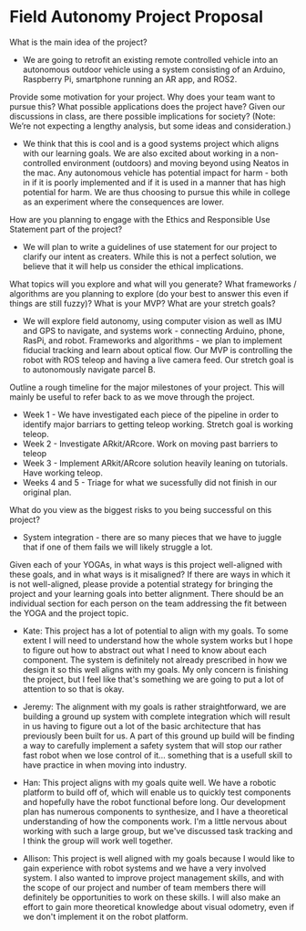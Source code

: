 # Field Autonomy Project Proposal
What is the main idea of the project?
* We are going to retrofit an existing remote controlled vehicle into an autonomous outdoor vehicle using a system consisting of an Arduino, Raspberry Pi, smartphone running an AR app, and ROS2.

Provide some motivation for your project. Why does your team want to pursue this? What possible applications does the project have? Given our discussions in class, are there possible implications for society? (Note: We’re not expecting a lengthy analysis, but some ideas and consideration.)
* We think that this is cool and is a good systems project which aligns with our learning goals. We are also excited about working in a non-controlled environment (outdoors) and moving beyond using Neatos in the mac. Any autonomous vehicle has potential impact for harm - both in if it is poorly implemented and if it is used in a manner that has high potential for harm. We are thus choosing to pursue this while in college as an experiment where the consequences are lower.

How are you planning to engage with the Ethics and Responsible Use Statement part of the project?
* We will plan to write a guidelines of use statement for our project to clarify our intent as creaters. While this is not a perfect solution, we believe that it will help us consider the ethical implications.

What topics will you explore and what will you generate? What frameworks / algorithms are you planning to explore (do your best to answer this even if things are still fuzzy)? What is your MVP? What are your stretch goals?
* We will explore field autonomy, using computer vision as well as IMU and GPS to navigate, and systems work - connecting Arduino, phone, RasPi, and robot. Frameworks and algorithms - we plan to implement fiducial tracking and learn about optical flow. Our MVP is controlling the robot with ROS teleop and having a live camera feed. Our stretch goal is to autonomously navigate parcel B. 

Outline a rough timeline for the major milestones of your project. This will mainly be useful to refer back to as we move through the project.
* Week 1 - We have investigated each piece of the pipeline in order to identify major barriars to getting teleop working. Stretch goal is working teleop.
* Week 2 - Investigate ARkit/ARcore. Work on moving past barriers to teleop
* Week 3 - Implement ARkit/ARcore solution heavily leaning on tutorials. Have working teleop.
* Weeks 4 and 5 - Triage for what we sucessfully did not finish in our original plan.

What do you view as the biggest risks to you being successful on this project?
* System integration - there are so many pieces that we have to juggle that if one of them fails we will likely struggle a lot.

Given each of your YOGAs, in what ways is this project well-aligned with these goals, and in what ways is it misaligned? If there are ways in which it is not well-aligned, please provide a potential strategy for bringing the project and your learning goals into better alignment. There should be an individual section for each person on the team addressing the fit between the YOGA and the project topic.

* Kate: This project has a lot of potential to align with my goals. To some extent I will need to understand how the whole system works but I hope to figure out how to abstract out what I need to know about each component. The system is definitely not already prescribed in how we design it so this well aligns with my goals. My only concern is finishing the project, but I feel like that's something we are going to put a lot of attention to so that is okay.

* Jeremy: The alignment with my goals is rather straightforward, we are building a ground up system with complete integration which will result in us having to figure out a lot of the basic architecture that has previously been built for us. A part of this ground up build will be finding a way to carefully implement a safety system that will stop our rather fast robot when we lose control of it... something that is a usefull skill to have practice in when moving into industry. 

* Han: This project aligns with my goals quite well. We have a robotic platform to build off of, which will enable us to quickly test components and hopefully have the robot functional before long. Our development plan has numerous components to synthesize, and I have a theoretical understanding of how the components work. I'm a little nervous about working with such a large group, but we've discussed task tracking and I think the group will work well together.

* Allison: This project is well aligned with my goals because I would like to gain experience with robot systems and we have a very involved system. I also wanted to improve project management skills, and with the scope of our project and number of team members there will definitely be opportunities to work on these skills. I will also make an effort to gain more theoretical knowledge about visual odometry, even if we don't implement it on the robot platform.
